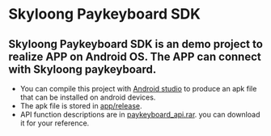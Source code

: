 # Skyloong Paykeyboard SDK
## Skyloong Paykeyboard SDK is an demo project to realize APP on Android OS. The APP can connect with Skyloong paykeyboard.
* You can compile this project with [Android studio](https://developer.android.google.cn/studio) to produce an apk file that can be installed on android devices.
* The apk file is stored in [app/release](../master/app/release).
* API function descriptions are in [paykeyboard_api.rar](../master/paykeyboard_API.rar). you can download it for your reference.
